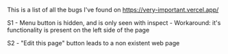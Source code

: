 This is a list of all the bugs I've found on https://very-important.vercel.app/

S1 - Menu button is hidden, and is only seen with inspect - 
Workaround: it's functionality is present on the left side of the page

S2 - "Edit this page" button leads to a non existent web page

